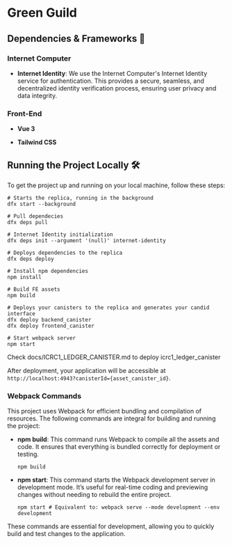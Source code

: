 # Green Guild

## Dependencies & Frameworks 🧰

### Internet Computer

- **Internet Identity**: We use the Internet Computer's Internet Identity service for authentication. This provides a secure, seamless, and decentralized identity verification process, ensuring user privacy and data integrity.

### Front-End

- **Vue 3** 

- **Tailwind CSS**

## Running the Project Locally 🛠️

To get the project up and running on your local machine, follow these steps:

```
# Starts the replica, running in the background
dfx start --background

# Pull dependecies
dfx deps pull

# Internet Identity initialization
dfx deps init --argument '(null)' internet-identity

# Deploys dependencies to the replica
dfx deps deploy

# Install npm dependencies
npm install

# Build FE assets
npm build

# Deploys your canisters to the replica and generates your candid interface
dfx deploy backend_canister
dfx deploy frontend_canister

# Start webpack server
npm start
```

Check docs/ICRC1_LEDGER_CANISTER.md to deploy icrc1_ledger_canister

After deployment, your application will be accessible at `http://localhost:4943?canisterId={asset_canister_id}`.

### Webpack Commands

This project uses Webpack for efficient bundling and compilation of resources. The following commands are integral for building and running the project:

- **npm build**: This command runs Webpack to compile all the assets and code. It ensures that everything is bundled correctly for deployment or testing.

  ```
  npm build
  ```

- **npm start**: This command starts the Webpack development server in development mode. It’s useful for real-time coding and previewing changes without needing to rebuild the entire project.

  ```
  npm start # Equivalent to: webpack serve --mode development --env development
  ```

These commands are essential for development, allowing you to quickly build and test changes to the application.
